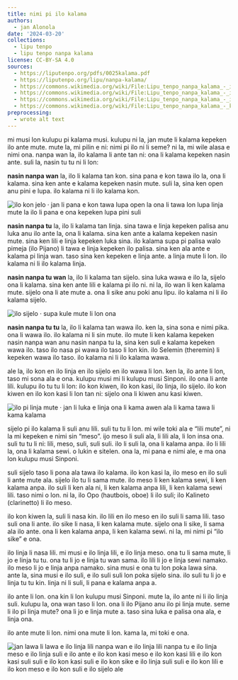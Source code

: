 ```yaml
---
title: nimi pi ilo kalama
authors:
  - jan Alonola
date: '2024-03-20'
collections:
  - lipu tenpo
  - lipu tenpo nanpa kalama
license: CC-BY-SA 4.0
sources:
  - https://liputenpo.org/pdfs/0025kalama.pdf
  - https://liputenpo.org/lipu/nanpa-kalama/
  - https://commons.wikimedia.org/wiki/File:Lipu_tenpo_nanpa_kalama_-_ilo_kon.png
  - https://commons.wikimedia.org/wiki/File:Lipu_tenpo_nanpa_kalama_-_ilo_kiwen.png
  - https://commons.wikimedia.org/wiki/File:Lipu_tenpo_nanpa_kalama_-_ilo_linja.png
  - https://commons.wikimedia.org/wiki/File:Lipu_tenpo_nanpa_kalama_-_kulupu_pi_kalama_musi.png
preprocessing:
  - wrote alt text
---
```


mi musi lon kulupu pi kalama musi. kulupu ni la, jan mute li kalama kepeken ilo ante mute. mute la, mi pilin e ni: nimi pi ilo ni li seme? ni la, mi wile alasa e nimi ona. nanpa wan la, ilo kalama li ante tan ni: ona li kalama kepeken nasin ante. suli la, nasin tu tu ni li lon:

**nasin nanpa wan** la, ilo li kalama tan kon. sina pana e kon tawa ilo la, ona li kalama. sina ken ante e kalama kepeken nasin mute. suli la, sina ken open anu pini e lupa. ilo kalama ni li ilo kalama kon.

![ilo kon jelo · jan li pana e kon tawa lupa open la ona li tawa lon lupa linja mute la ilo li pana e ona kepeken lupa pini suli](https://upload.wikimedia.org/wikipedia/commons/c/c9/Lipu_tenpo_nanpa_kalama_-_ilo_kon.png)

**nasin nanpa tu** la, ilo li kalama tan linja. sina tawa e linja kepeken palisa anu luka anu ilo ante la, ona li kalama. sina ken ante a kalama kepeken nasin mute. sina ken lili e linja kepeken luka sina. ilo kalama supa pi palisa walo pimeja (ilo Pijano) li tawa e linja kepeken ilo palisa. sina ken ala ante e kalama pi linja wan. taso sina ken kepeken e linja ante. a linja mute li lon. ilo kalama ni li ilo kalama linja.

**nasin nanpa tu wan** la, ilo li kalama tan sijelo. sina luka wawa e ilo la, sijelo ona li kalama. sina ken ante lili e kalama pi ilo ni. ni la, ilo wan li ken kalama mute. sijelo ona li ate mute a. ona li sike anu poki anu lipu. ilo kalama ni li ilo kalama sijelo.

![ilo sijelo · supa kule mute li lon ona](https://upload.wikimedia.org/wikipedia/commons/3/3f/Lipu_tenpo_nanpa_kalama_-_ilo_kiwen.png)

**nasin nanpa tu tu** la, ilo li kalama tan wawa ilo. ken la, sina sona e nimi pika. ona li wawa ilo. ilo kalama ni li sin mute. ilo mute li ken kalama kepeken nasin nanpa wan anu nasin nanpa tu la, sina ken suli e kalama kepeken wawa ilo. taso ilo nasa pi wawa ilo taso li lon kin. ilo Selemin (theremin) li kepeken wawa ilo taso. ilo kalama ni li ilo kalama wawa.

ale la, ilo kon en ilo linja en ilo sijelo en ilo wawa li lon. ken la, ilo ante li lon, taso mi sona ala e ona. kulupu musi mi li kulupu musi Sinponi. ilo ona li ante lili. kulupu ilo tu tu li lon: ilo kon kiwen, ilo kon kasi, ilo linja, ilo sijelo. ilo kon kiwen en ilo kon kasi li lon tan ni: sijelo ona li kiwen anu kasi kiwen.

![ilo pi linja mute · jan li luka e linja ona li kama awen ala li kama tawa li kama kalama](https://upload.wikimedia.org/wikipedia/commons/2/2e/Lipu_tenpo_nanpa_kalama_-_ilo_linja.png)

sijelo pi ilo kalama li suli anu lili. suli tu tu li lon. mi wile toki ala e “lili mute”, ni la mi kepeken e nimi sin “meso”. ijo meso li suli ala, li lili ala, li lon insa ona. suli tu tu li ni: lili, meso, suli, suli suli. ilo li suli la, ona li kalama anpa. ilo li lili la, ona li kalama sewi. o lukin e sitelen. ona la, mi pana e nimi ale, e ma ona lon kulupu musi Sinponi.

suli sijelo taso li pona ala tawa ilo kalama. ilo kon kasi la, ilo meso en ilo suli li ante mute ala. sijelo ilo tu li sama mute. ilo meso li ken kalama sewi, li ken kalama anpa. ilo suli li ken ala ni, li ken kalama anpa lili, li ken kalama sewi lili. taso nimi o lon. ni la, ilo Opo (hautbois, oboe) li ilo suli; ilo Kalineto (clarinetto) li ilo meso.

ilo kon kiwen la, suli li nasa kin. ilo lili en ilo meso en ilo suli li sama lili. taso suli ona li ante. ilo sike li nasa, li ken kalama mute. sijelo ona li sike, li sama ala ilo ante. ona li ken kalama anpa, li ken kalama sewi. ni la, mi nimi pi “ilo sike” e ona.

ilo linja li nasa lili. mi musi e ilo linja lili, e ilo linja meso. ona tu li sama mute, li jo e linja tu tu. ona tu li jo e linja tu wan sama. ilo lili li jo e linja sewi namako. ilo meso li jo e linja anpa namako. sina musi e ona tu lon poka lawa sina. ante la, sina musi e ilo suli, e ilo suli suli lon poka sijelo sina. ilo suli tu li jo e linja tu tu kin. linja ni li suli, li pana e kalama anpa a.

ilo ante li lon. ona kin li lon kulupu musi Sinponi. mute la, ilo ante ni li ilo linja suli. kulupu la, ona wan taso li lon. ona li ilo Pijano anu ilo pi linja mute. seme li ilo pi linja mute? ona li jo e linja mute a. taso sina luka e palisa ona ala, e linja ona.

ilo ante mute li lon. nimi ona mute li lon. kama la, mi toki e ona.

![jan lawa li lawa e ilo linja lili nanpa wan e ilo linja lili nanpa tu e ilo linja meso e ilo linja suli e ilo ante e ilo kon kasi meso e ilo kon kasi lili e ilo kon kasi suli suli e ilo kon kasi suli e ilo kon sike e ilo linja suli suli e ilo kon lili e ilo kon meso e ilo kon suli e ilo sijelo ale](https://upload.wikimedia.org/wikipedia/commons/3/31/Lipu_tenpo_nanpa_kalama_-_kulupu_pi_kalama_musi.png)